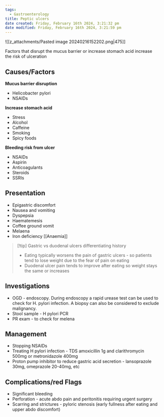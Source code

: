 ```yaml
---
tags:
  - Gastroenterology
title: Peptic ulcers
date created: Friday, February 16th 2024, 3:21:32 pm
date modified: Friday, February 16th 2024, 3:21:59 pm
---
```

 ![[z_attachments/Pasted image 20240216152202.png|475]]

Factors that disrupt the mucus barrier or increase stomach acid increase the risk of ulceration

## Causes/Factors

**Mucus barrier disruption**
- Helicobacter pylori
- NSAIDs

**Increase stomach acid**
- Stress
- Alcohol
- Caffeine
- Smoking
- Spicy foods 

**Bleeding risk from ulcer**
- NSAIDs
- Aspirin
- Anticoagulants
- Steroids
- SSRIs 
## Presentation

- Epigastric discomfort
- Nausea and vomiting
- Dyspepsia
- Haematemesis
- Coffee ground vomit
- Melaena
- Iron deficiency [[Anaemia]]

> [!tip] Gastric vs duodenal ulcers differentiating history
> - Eating typically worsens the pain of gastric ulcers - so patients tend to lose weight due to the fear of pain on eating
> - Duodenal ulcer pain tends to improve after eating so weight stays the same or increases 

## Investigations

- OGD - endoscopy. During endoscopy a rapid urease test can be used to check for H. pylori infection. A biopsy can also be considered to exclude malignancy. 
- Stool sample - H pylori PCR
- PR exam - to check for melena  

## Management

- Stopping NSAIDs
- Treating H pylori infection - TDS amoxicillin 1g and clarithromycin 500mg or metronidazole 400mg  
- Proton pump inhibitor to reduce gastric acid secretion - lansoprazole 30mg, omeprazole 20-40mg, etc 

## Complications/red Flags
- Significant bleeding
- Perforation - acute abdo pain and peritonitis requiring urgent surgery 
- Scarring and strictures - pyloric stenosis (early fullness after eating and upper abdo discomfort)